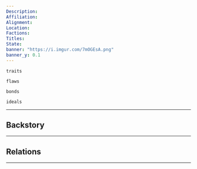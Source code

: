 ```yaml
---
Description: 
Affiliation: 
Alignment:
Location: 
Factions:
Titles:
State:
banner: "https://i.imgur.com/7mOGEsA.png"
banner_y: 0.1
---
```


```ad-Tr
traits
```

```ad-fw
flaws
```

```ad-Bd
bonds
```

```ad-idl
ideals
```

---
## Backstory


___
## Relations


___

